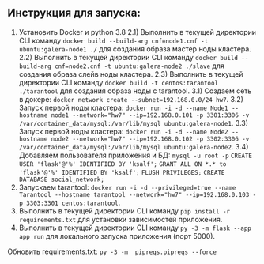 ## Инструкция для запуска:

1) Установить Docker и python 3.8
2.1) Выполнить в текущей директории CLI команду `docker build --build-arg cnf=node1.cnf -t ubuntu:galera-node1 ./` для создания образа мастер ноды кластера.
2.2) Выполнить в текущей директории CLI команду `docker build --build-arg cnf=node2.cnf -t ubuntu:galera-node2 ./slave` для создания образа слейв ноды кластера.
2.3) Выполнить в текущей директории CLI команду `docker build -t centos:tarantool ./tarantool` для создания образа ноды с tarantool.
3.1) Создаем сеть в докере: `docker network create --subnet=192.168.0.0/24 hw7`.
3.2) Запуск первой ноды кластера: `docker run -i -d --name Node1 --hostname node1 --network="hw7" --ip=192.168.0.101 -p 3301:3306 -v /var/container_data/mysql:/var/lib/mysql ubuntu:galera-node1`.
3.3) Запуск первой ноды кластера: `docker run -i -d --name Node2 --hostname node2 --network="hw7" --ip=192.168.0.102 -p 3302:3306 -v /var/container_data/mysql:/var/lib/mysql ubuntu:galera-node2`.
3.4) Добавляем пользователя приложения и БД:
`mysql -u root -p`
`CREATE USER 'flask'@'%' IDENTIFIED BY 'ksalf';`
`GRANT ALL ON *.* to 'flask'@'%' IDENTIFIED BY 'ksalf';`
`FLUSH PRIVILEGES;`
`CREATE DATABASE social_network;`
4) Запускаем tarantool: `docker run -i -d --privileged=true --name Tarantool --hostname tarantool --network="hw7" --ip=192.168.0.103 -p 3303:3301 centos:tarantool`.
5) Выполнить в текущей директории CLI команду `pip install -r requirements.txt` для установки зависимостей приложения.
6) Выполнить в текущей директории CLI команду `py -3 -m flask --app app run` для локального запуска приложения (порт 5000).

Обновить requirements.txt: `py -3 -m  pipreqs.pipreqs --force`